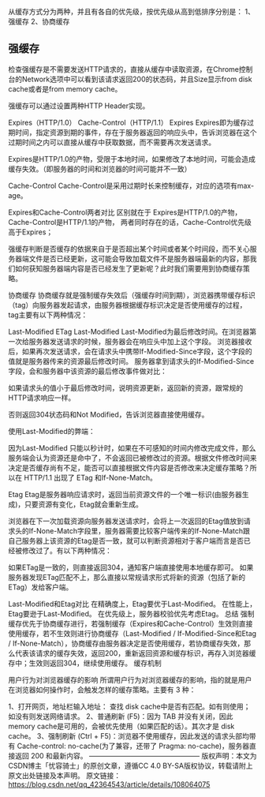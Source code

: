 从缓存方式分为两种，并且有各自的优先级，按优先级从高到低排序分别是：
1、强缓存
2、协商缓存

## 强缓存

检查强缓存是不需要发送HTTP请求的，直接从缓存中读取资源，在Chrome控制台的Network选项中可以看到该请求返回200的状态码，并且Size显示from disk cache或者是from memory cache。

强缓存可以通过设置两种HTTP Header实现。

Expires（HTTP/1.0）
Cache-Control（HTTP/1.1）
Expires
Expires即为缓存过期时间，指定资源到期的事件，存在于服务器返回的响应头中，告诉浏览器在这个过期时间之内可以直接从缓存中获取数据，而不需要再次发送请求。

Expires是HTTP/1.0的产物，受限于本地时间，如果修改了本地时间，可能会造成缓存失效。（即服务器的时间和浏览器的时间可能并不一致）

Cache-Control
Cache-Control是采用过期时长来控制缓存，对应的选项有max-age。

Expires和Cache-Control两者对比
区别就在于 Expires是HTTP/1.0的产物，Cache-Control是HTTP/1.1的产物，
两者同时存在的话，Cache-Control优先级高于Expires；

强缓存判断是否缓存的依据来自于是否超出某个时间或者某个时间段，而不关心服务器端文件是否已经更新，这可能会导致加载文件不是服务器端最新的内容，那我们如何获知服务器端内容是否已经发生了更新呢？此时我们需要用到协商缓存策略。

协商缓存
协商缓存就是强制缓存失效后（强缓存时间到期），浏览器携带缓存标识（tag）向服务器发起请求，由服务器根据缓存标识决定是否使用缓存的过程，tag主要有以下两种情况：

Last-Modified
ETag
Last-Modified
Last-Modified为最后修改时间。在浏览器第一次给服务器发送请求的时候，服务器会在响应头中加上这个字段。
浏览器接收后，如果再次发送请求，会在请求头中携带If-Modified-Since字段，这个字段的值就是服务器传来的资源最后修改时间。
服务器拿到请求头的If-Modified-Since字段，会和服务器中该资源的最后修改事件做对比：

如果请求头的值小于最后修改时间，说明资源更新，返回新的资源，跟常规的HTTP请求响应一样。

否则返回304状态码和Not Modified，告诉浏览器直接使用缓存。

使用Last-Modified的弊端：

因为Last-Modified 只能以秒计时，如果在不可感知的时间内修改完成文件，那么服务端会认为资源还是命中了，不会返回已被修改过的资源。根据文件修改时间来决定是否缓存尚有不足，能否可以直接根据文件内容是否修改来决定缓存策略？所以在 HTTP/1.1 出现了 ETag 和If-None-Match。

Etag
Etag是服务器响应请求时，返回当前资源文件的一个唯一标识(由服务器生成)，只要资源有变化，Etag就会重新生成。

浏览器在下一次加载资源向服务器发送请求时，会将上一次返回的Etag值放到请求头的If-None-Match字段里，服务器需要比较客户端传来的If-None-Match跟自己服务器上该资源的Etag是否一致，就可以判断资源相对于客户端而言是否已经被修改过了。有以下两种情况：

如果ETag是一致的，则直接返回304，通知客户端直接使用本地缓存即可。
如果服务器发现ETag匹配不上，那么直接以常规请求形式将新的资源（包括了新的ETag）发给客户端。

Last-Modified和Etag对比
在精确度上，Etag要优于Last-Modified。
在性能上，Etag要逊于Last-Modified。
在优先级上，服务器校验优先考虑Etag。
总结
强制缓存优先于协商缓存进行，若强制缓存（Expires和Cache-Control）生效则直接使用缓存，若不生效则进行协商缓存（Last-Modified / If-Modified-Since和Etag / If-None-Match），协商缓存由服务器决定是否使用缓存，若协商缓存失效，那么代表该请求的缓存失效，返回200，重新返回资源和缓存标识，再存入浏览器缓存中；生效则返回304，继续使用缓存。
缓存机制

用户行为对浏览器缓存的影响
所谓用户行为对浏览器缓存的影响，指的就是用户在浏览器如何操作时，会触发怎样的缓存策略。主要有 3 种：

1、打开网页，地址栏输入地址： 查找 disk cache中是否有匹配。如有则使用；如没有则发送网络请求。
2、普通刷新 (F5)：因为 TAB 并没有关闭，因此 memory cache是可用的，会被优先使用（如果匹配的话）。其次才是 disk cache。
3、强制刷新 (Ctrl + F5)：浏览器不使用缓存，因此发送的请求头部均带有 Cache-control: no-cache(为了兼容，还带了 Pragma: no-cache)，服务器直接返回 200 和最新内容。
————————————————
版权声明：本文为CSDN博主「忧容骑士」的原创文章，遵循CC 4.0 BY-SA版权协议，转载请附上原文出处链接及本声明。
原文链接：<https://blog.csdn.net/qq_42364543/article/details/108064075>
